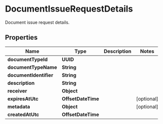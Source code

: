 

# DocumentIssueRequestDetails

Document issue request details.

## Properties

Name | Type | Description | Notes
------------ | ------------- | ------------- | -------------
**documentTypeId** | **UUID** |  | 
**documentTypeName** | **String** |  | 
**documentIdentifier** | **String** |  | 
**description** | **String** |  | 
**receiver** | **Object** |  | 
**expiresAtUtc** | **OffsetDateTime** |  |  [optional]
**metadata** | **Object** |  |  [optional]
**createdAtUtc** | **OffsetDateTime** |  | 



